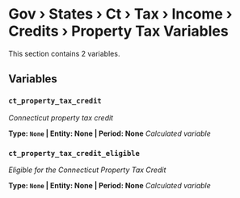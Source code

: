 # Gov › States › Ct › Tax › Income › Credits › Property Tax Variables

This section contains 2 variables.

## Variables

### `ct_property_tax_credit`
*Connecticut property tax credit*

**Type: `None` | Entity: None | Period: None**
*Calculated variable*

### `ct_property_tax_credit_eligible`
*Eligible for the Connecticut Property Tax Credit*

**Type: `None` | Entity: None | Period: None**
*Calculated variable*
